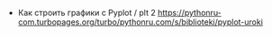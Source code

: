 - Как строить графики с Pyplot / plt 2
https://pythonru-com.turbopages.org/turbo/pythonru.com/s/biblioteki/pyplot-uroki
